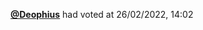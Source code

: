  <a href=https://github.com/Deophius><strong>@Deophius</strong></a>  had voted  at 26/02/2022, 14:02 
